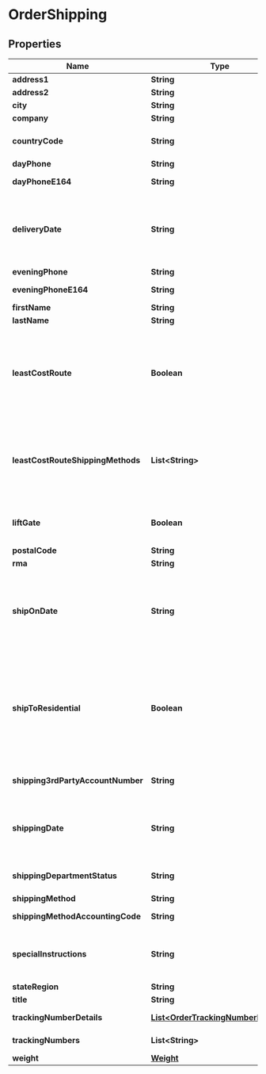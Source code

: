 
# OrderShipping

## Properties
Name | Type | Description | Notes
------------ | ------------- | ------------- | -------------
**address1** | **String** | Address line 1 |  [optional]
**address2** | **String** | Address line 2 |  [optional]
**city** | **String** | City |  [optional]
**company** | **String** | Company |  [optional]
**countryCode** | **String** | ISO-3166 two letter country code |  [optional]
**dayPhone** | **String** | Day time phone |  [optional]
**dayPhoneE164** | **String** | Day time phone (E164 format) |  [optional]
**deliveryDate** | **String** | Date the customer is requesting delivery on.  Typically used for perishable product delivery. |  [optional]
**eveningPhone** | **String** | Evening phone |  [optional]
**eveningPhoneE164** | **String** | Evening phone (E164 format) |  [optional]
**firstName** | **String** | First name |  [optional]
**lastName** | **String** | Last name |  [optional]
**leastCostRoute** | **Boolean** | If true, instructs UltraCart to apply the cheapest shipping method to this order.  Used only for channel partner order inserts. |  [optional]
**leastCostRouteShippingMethods** | **List&lt;String&gt;** | List of shipping methods to consider if least_code_route is true. Used only for channel parter order inserts. |  [optional]
**liftGate** | **Boolean** | Lift gate requested (LTL shipping methods only) |  [optional]
**postalCode** | **String** | Postal code |  [optional]
**rma** | **String** | RMA number |  [optional]
**shipOnDate** | **String** | Date the customer is requesting that the order ship on.  Typically used for perishable product delivery. |  [optional]
**shipToResidential** | **Boolean** | True if the shipping address is residential.  Effects the methods that are available to the customer as well as the price of the shipping method. |  [optional]
**shipping3rdPartyAccountNumber** | **String** | Shipping 3rd party account number |  [optional]
**shippingDate** | **String** | Date/time the order shipped on.  This date is set once the first shipment is sent to the customer. |  [optional]
**shippingDepartmentStatus** | **String** | Shipping department status |  [optional]
**shippingMethod** | **String** | Shipping method |  [optional]
**shippingMethodAccountingCode** | **String** | Shipping method accounting code |  [optional]
**specialInstructions** | **String** | Special instructions from the customer regarding shipping |  [optional]
**stateRegion** | **String** | State |  [optional]
**title** | **String** | Title |  [optional]
**trackingNumberDetails** | [**List&lt;OrderTrackingNumberDetails&gt;**](OrderTrackingNumberDetails.md) | Tracking number details |  [optional]
**trackingNumbers** | **List&lt;String&gt;** | Tracking numbers |  [optional]
**weight** | [**Weight**](Weight.md) |  |  [optional]




